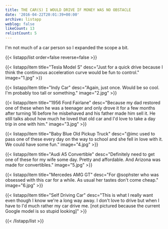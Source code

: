 ```yaml
---
title: THE CAR(S) I WOULD DRIVE IF MONEY WAS NO OBSTACLE
date: '2016-04-22T20:01:39+00:00'
archive: listapp
weblog: false
likeCount: 13
relistCount: 5
---
```


I'm not much of a car person so I expanded the scope a bit.

<!--more-->

{{< listapp/list order=false reverse=false >}}

   {{< listapp/item title="Tesla Model S"
      desc="Just for a quick drive because I think the continuous acceleration curve would be fun to control."
      image="1.jpg" >}}

   {{< listapp/item title="Indy Car"
      desc="Again, just once. Would be so cool. I'm probably too tall or something."
      image="2.jpg" >}}

   {{< listapp/item title="1956 Ford Fairlane"
      desc="Because my dad restored one of these when he was a teenager and only drove it for a few months after turning 16 before he misbehaved and his father made him sell it. He still talks about how much he loved that old car and I'd love to take a day trip in one with him."
      image="3.jpg" >}}

   {{< listapp/item title="Baby Blue Old Pickup Truck"
      desc="@imc used to pass one of these every day on the way to school and she fell in love with it. We could have some fun."
      image="4.jpg" >}}

   {{< listapp/item title="Audi A5 Convertible"
      desc="Definitely need to get one of these for my wife some day. Pretty and affordable. And Arizona was made for convertibles."
      image="5.jpg" >}}

   {{< listapp/item title="Mercedes AMG GT"
      desc="For @sophster who was obsessed with this car for a while. As usual her tastes don't come cheap."
      image="6.jpg" >}}

   {{< listapp/item title="Self Driving Car"
      desc="This is what I really want even though I know we're a long way away. I don't love to drive but when I have to I'd much rather my car drive me. [not pictured because the current Google model is so stupid looking]" >}}

{{< /listapp/list >}}
